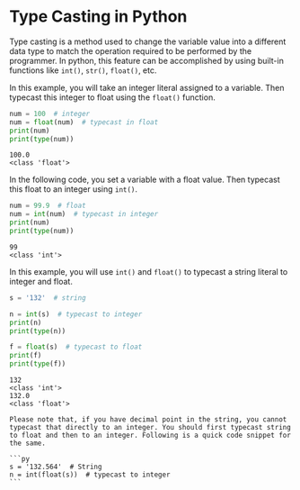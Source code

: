 # Type Casting in Python

Type casting is a method used to change the variable value into a different data type to match the operation required to be performed by the programmer. In python, this feature can be accomplished by using built-in functions like `int()`, `str()`, `float()`, etc.

In this example, you will take an integer literal assigned to a variable. Then typecast this integer to float using the `float()` function.

```py
num = 100  # integer
num = float(num)  # typecast in float
print(num)
print(type(num))
```

```console
100.0
<class 'float'>
```

In the following code, you set a variable with a float value. Then typecast this float to an integer using `int()`.

```py
num = 99.9  # float
num = int(num)  # typecast in integer
print(num)
print(type(num))
```

```console
99
<class 'int'>
```

In this example, you will use `int()` and `float()` to typecast a string literal to integer and float.

```py
s = '132'  # string

n = int(s)  # typecast to integer
print(n)
print(type(n))

f = float(s)  # typecast to float
print(f)
print(type(f))
```

```console
132
<class 'int'>
132.0
<class 'float'>
```

````{Note}
Please note that, if you have decimal point in the string, you cannot typecast that directly to an integer. You should first typecast string to float and then to an integer. Following is a quick code snippet for the same.

```py
s = '132.564'  # String
n = int(float(s))  # typecast to integer
```
````
